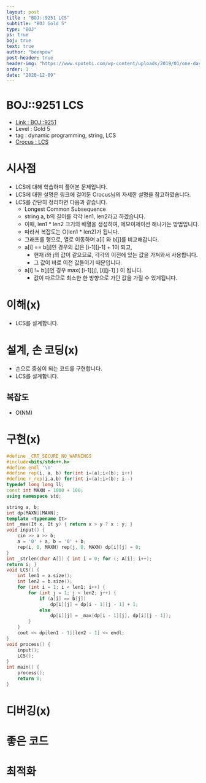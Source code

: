 ```yaml
---
layout: post
title : "BOJ::9251 LCS"
subtitle: "BOJ Gold 5"
type: "BOJ"
ps: true
boj: true
text: true
author: "beenpow"
post-header: true
header-img: "https://www.spotebi.com/wp-content/uploads/2019/01/one-day-day-one-workout-motivation-spotebi.jpg"
order: 1
date: "2020-12-09"
---
```

# BOJ::9251 LCS
- [Link : BOJ::9251](https://www.acmicpc.net/problem/9251)
- Level : Gold 5
- tag : dynamic programming, string, LCS
- [Crocus : LCS](https://www.crocus.co.kr/787)

# 시사점
- LCS에 대해 학습하며 풀어본 문제입니다.
- LCS에 대한 설명은 링크에 걸어둔 Crocus님의 자세한 설명을 참고하였습니다.
- LCS를 간단히 정리하면 다음과 같습니다.
  - Longest Common Subsequence
  - string a, b의 길이를 각각 len1, len2라고 하겠습니다.
  - 이때, len1 * len2 크기의 배열을 생성하여, 메모이제이션 해나가는 방법입니다.
  - 따라서 복잡도는 O(len1 * len2)가 됩니다.
  - 그래프를 행으로, 열로 이동하며 a[i] 와 b[j]를 비교해갑니다.
  - a[i] == b[j]인 경우의 값은 [i-1][j-1] + 1이 되고,
    - 현재 i와 j의 값이 같으므로, 각각의 이전에 있는 값을 가져와서 사용합니다.
    - 그 값이 바로 이전 값들이기 때문입니다.
  - a[i] != b[j]인 경우 max( [i-1][j], [i][j-1] ) 이 됩니다.
    - 값이 다르므로 최소한 한 방향으로 가던 값을 가질 수 있게됩니다.
 
# 이해(x)
- LCS를 설계합니다.

# 설계, 손 코딩(x)
- 손으로 중심이 되는 코드를 구현합니다.
- LCS를 설계합니다.

## 복잡도
- O(NM)

# 구현(x)

```cpp
#define _CRT_SECURE_NO_WARNINGS
#include<bits/stdc++.h>
#define endl '\n'
#define rep(i, a, b) for(int i=(a);i<(b); i++)
#define r_rep(i,a,b) for(int i=(a);i>(b); i--)
typedef long long ll;
const int MAXN = 1000 + 100;
using namespace std;

string a, b;
int dp[MAXN][MAXN];
template <typename It>
int _max(It x, It y) { return x > y ? x : y; }
void input() {
    cin >> a >> b;
    a = '0' + a, b = '0' + b;
	rep(i, 0, MAXN) rep(j, 0, MAXN) dp[i][j] = 0;
}
int _strlen(char A[]) { int i = 0; for (; A[i]; i++); 
return i; }
void LCS() {
	int len1 = a.size();
	int len2 = b.size();
	for (int i = 1; i < len1; i++) {
		for (int j = 1; j < len2; j++) {
			if (a[i] == b[j])
				dp[i][j] = dp[i - 1][j - 1] + 1;
			else
				dp[i][j] = _max(dp[i - 1][j], dp[i][j - 1]);
		}
	}
	cout << dp[len1 - 1][len2 - 1] << endl;
}
void process() {
	input();
	LCS();
}
int main() {
	process();
	return 0;
}
```

# 디버깅(x)

# 좋은 코드

# 최적화
